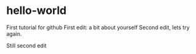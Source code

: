 # hello-world
First tutorial for github
First edit: a bit about yourself
Second edit, lets try again.


Still second edit
